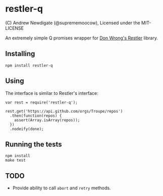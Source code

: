 restler-q
=========

(C) Andrew Newdigate (@suprememoocow), Licensed under the MIT-LICENSE

An extremely simple Q promises wrapper for [Don Wrong's Restler](https://github.com/danwrong/restler) library.


Installing
-----------------

    npm install restler-q

Using
-----------------

The interface is similar to Restler's interface:

    var rest = require('restler-q');

    rest.get('https://api.github.com/orgs/Troupe/repos')
      .then(function(repos) {
        assert(Array.isArray(repos));
      })
      .nodeify(done);

Running the tests
-----------------

    npm install
    make test


TODO
-----------------
* Provide ability to call `abort` and `retry` methods.
